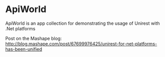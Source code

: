 ApiWorld
========

ApiWorld is an app collection for demonstrating the usage of Unirest with .Net platforms

Post on the Mashape blog: http://blog.mashape.com/post/67699976425/unirest-for-net-platforms-has-been-unified
